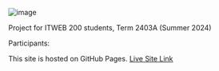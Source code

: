 ![image](https://github.com/PatrickFrankAIU/GradeManagerProject/assets/134087916/b5d814bf-e38f-456f-8f9c-cb5a98fb52fa)

Project for ITWEB 200 students, Term 2403A (Summer 2024)

Participants: 

This site is hosted on GitHub Pages. 
[Live Site Link](https://patrickfrankaiu.github.io/GradeManagerProject/)

